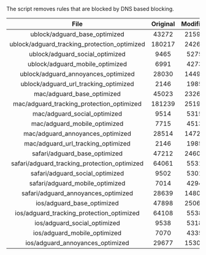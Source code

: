 The script removes rules that are blocked by DNS based blocking.


| File | Original | Modified |
|:----:|:-----:|:-----:|
| ublock/adguard_base_optimized | 43272 | 21595 |
| ublock/adguard_tracking_protection_optimized | 180217 | 24265 |
| ublock/adguard_social_optimized | 9465 | 5275 |
| ublock/adguard_mobile_optimized | 6991 | 4273 |
| ublock/adguard_annoyances_optimized | 28030 | 14494 |
| ublock/adguard_url_tracking_optimized | 2146 | 1985 |
| mac/adguard_base_optimized | 45023 | 23269 |
| mac/adguard_tracking_protection_optimized | 181239 | 25190 |
| mac/adguard_social_optimized | 9514 | 5315 |
| mac/adguard_mobile_optimized | 7715 | 4513 |
| mac/adguard_annoyances_optimized | 28514 | 14728 |
| mac/adguard_url_tracking_optimized | 2146 | 1985 |
| safari/adguard_base_optimized | 47212 | 24602 |
| safari/adguard_tracking_protection_optimized | 64061 | 5531 |
| safari/adguard_social_optimized | 9502 | 5301 |
| safari/adguard_mobile_optimized | 7014 | 4294 |
| safari/adguard_annoyances_optimized | 28639 | 14805 |
| ios/adguard_base_optimized | 47898 | 25060 |
| ios/adguard_tracking_protection_optimized | 64108 | 5538 |
| ios/adguard_social_optimized | 9538 | 5318 |
| ios/adguard_mobile_optimized | 7070 | 4335 |
| ios/adguard_annoyances_optimized | 29677 | 15303 |